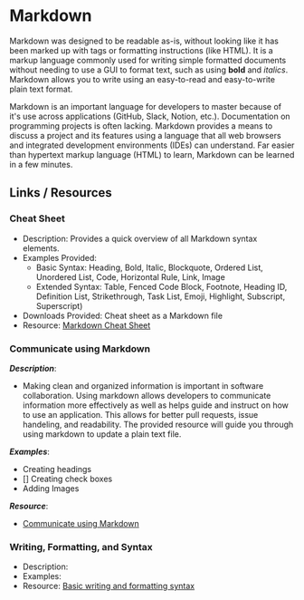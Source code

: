 # Markdown

Markdown was designed to be readable as-is, without looking like it has been marked up with tags or formatting instructions (like HTML). It is a markup language commonly used for writing simple formatted documents without needing to use a GUI to format text, such as using **bold** and *italics*. Markdown allows you to write using an easy-to-read and easy-to-write plain text format.

Markdown is an important language for developers to master because of it's use across applications (GitHub, Slack, Notion, etc.).
Documentation on programming projects is often lacking.  Markdown provides a 
means to discuss a project and its features using a language that all web 
browsers and integrated development environments (IDEs) can understand.  Far 
easier than hypertext markup language (HTML) to learn, Markdown can be 
learned in a few minutes. 

## Links / Resources
### Cheat Sheet
* Description: Provides a quick overview of all Markdown syntax elements.
* Examples Provided: 
  * Basic Syntax: Heading, Bold, Italic, Blockquote, Ordered List, 
    Unordered List, Code, Horizontal Rule, Link, Image
  * Extended Syntax: Table, Fenced Code Block, Footnote, Heading ID, 
    Definition List, Strikethrough, Task List, Emoji, Highlight, 
    Subscript, Superscript)
* Downloads Provided: Cheat sheet as a Markdown file
* Resource: [Markdown Cheat Sheet](https://www.markdownguide.org/cheat-sheet/)  

### Communicate using Markdown
***Description***:

-  Making clean and organized information is important in software collaboration. Using markdown allows developers to communicate information more effectively as well as helps guide and instruct on how to use an application. This allows for better pull requests, issue handeling, and readability. The provided resource will guide you through using markdown to update a plain text file.

***Examples***:
- Creating headings
- [] Creating check boxes
- Adding Images

***Resource***:
- [Communicate using Markdown](https://github.com/skills/communicate-using-markdown)

### Writing, Formatting, and Syntax
* Description:
* Examples:
* Resource: [Basic writing and formatting syntax](https://docs.github.com/en/get-started/writing-on-github/getting-started-with-writing-and-formatting-on-github/basic-writing-and-formatting-syntax)
